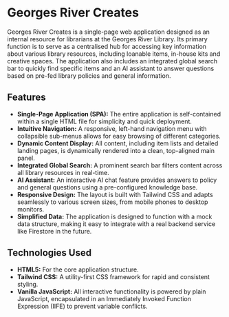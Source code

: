 # Georges River Creates

Georges River Creates is a single-page web application designed as an internal resource for librarians at the Georges River Library. Its primary function is to serve as a centralised hub for accessing key information about various library resources, including loanable items, in-house kits and creative spaces. The application also includes an integrated global search bar to quickly find specific items and an AI assistant to answer questions based on pre-fed library policies and general information.

## **Features**

* **Single-Page Application (SPA):** The entire application is self-contained within a single HTML file for simplicity and quick deployment.
* **Intuitive Navigation:** A responsive, left-hand navigation menu with collapsible sub-menus allows for easy browsing of different categories.
* **Dynamic Content Display:** All content, including item lists and detailed landing pages, is dynamically rendered into a clean, top-aligned main panel.
* **Integrated Global Search:** A prominent search bar filters content across all library resources in real-time.
* **AI Assistant:** An interactive AI chat feature provides answers to policy and general questions using a pre-configured knowledge base.
* **Responsive Design:** The layout is built with Tailwind CSS and adapts seamlessly to various screen sizes, from mobile phones to desktop monitors.
* **Simplified Data:** The application is designed to function with a mock data structure, making it easy to integrate with a real backend service like Firestore in the future.

## **Technologies Used**

* **HTML5:** For the core application structure.
* **Tailwind CSS:** A utility-first CSS framework for rapid and consistent styling.
* **Vanilla JavaScript:** All interactive functionality is powered by plain JavaScript, encapsulated in an Immediately Invoked Function Expression (IIFE) to prevent variable conflicts.
